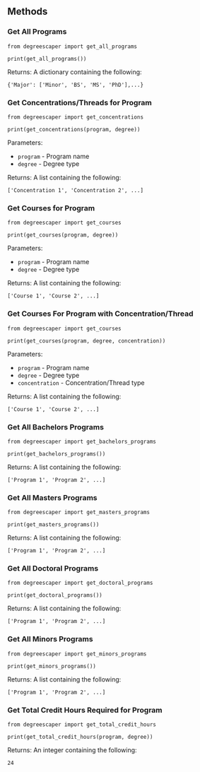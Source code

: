 ## Methods
### Get All Programs
```
from degreescaper import get_all_programs

print(get_all_programs())
```
Returns:
A dictionary containing the following:
```
{'Major': ['Minor', 'BS', 'MS', 'PhD'],...}
```
### Get Concentrations/Threads for Program
```
from degreescaper import get_concentrations

print(get_concentrations(program, degree))
```
Parameters:
- `program` - Program name
- `degree` - Degree type

Returns:
A list containing the following:
```
['Concentration 1', 'Concentration 2', ...]
```
### Get Courses for Program
```
from degreescaper import get_courses

print(get_courses(program, degree))
```
Parameters:
- `program` - Program name
- `degree` - Degree type

Returns:
A list containing the following:
```
['Course 1', 'Course 2', ...]
```
### Get Courses For Program with Concentration/Thread
```
from degreescaper import get_courses

print(get_courses(program, degree, concentration))
```
Parameters:
- `program` - Program name
- `degree` - Degree type
- `concentration` - Concentration/Thread type

Returns:
A list containing the following:
```
['Course 1', 'Course 2', ...]
```
### Get All Bachelors Programs
```
from degreescaper import get_bachelors_programs

print(get_bachelors_programs())
```
Returns:
A list containing the following:
```
['Program 1', 'Program 2', ...]
```
### Get All Masters Programs
```
from degreescaper import get_masters_programs

print(get_masters_programs())
```
Returns:
A list containing the following:
```
['Program 1', 'Program 2', ...]
```
### Get All Doctoral Programs
```
from degreescaper import get_doctoral_programs

print(get_doctoral_programs())
```
Returns:
A list containing the following:
```
['Program 1', 'Program 2', ...]
```
### Get All Minors Programs
```
from degreescaper import get_minors_programs

print(get_minors_programs())
```
Returns:
A list containing the following:
```
['Program 1', 'Program 2', ...]
```
### Get Total Credit Hours Required for Program
```
from degreescaper import get_total_credit_hours

print(get_total_credit_hours(program, degree))
```
Returns:
An integer containing the following:
```
24
```